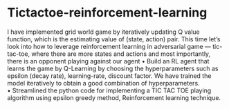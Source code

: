 # Tictactoe-reinforcement-learning
I have implemented grid world game by iteratively updating Q value function, which is the estimating value of (state, action) pair. This time let’s look into how to leverage reinforcement learning in adversarial game — tic-tac-toe, where there are more states and actions and most importantly, there is an opponent playing against our agent
• Build an RL agent that learns the game by Q-Learning by choosing the hyperparameters such as epsilon (decay rate), learning-rate, discount factor. We have trained the model iteratively to obtain a good combination of hyperparameters.
<br>• Streamlined the python code for implementing a TIC TAC TOE playing algorithm using epsilon greedy method, Reinforcement learning technique.
